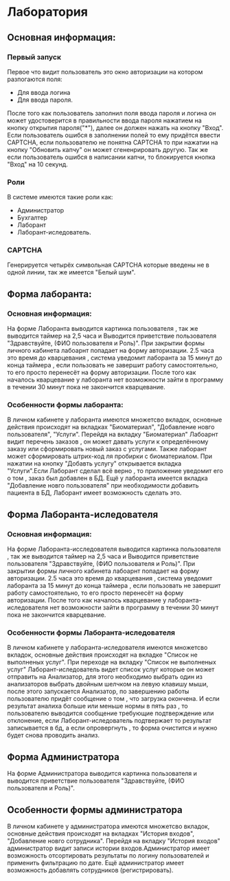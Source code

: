 # Лаборатория
## Основная информация:
### Первый запуск
Первое что видит пользователь это окно авторизации на котором разпогаются поля:
- Для ввода логина
- Для ввода пароля.

После того как пользователь заполнил поля ввода пароля и логина он может удостоверится в правильности ввода пароля нажатием на кнопку открытия пароля("*"), далее он должен нажать на кнопку "Вход".
Если пользователь ошибся в заполнении полей то  ему придётся ввести CAPTCHA, если пользователю не понятна CAPTCHA то при нажатии на кнопку "Обновить капчу" он может сгененрировать другую.
Так же если пользователь ошибся в написании капчи, то блокируется кнопка "Вход" на 10 секунд.
### Роли
В системе имеются такие роли как:
- Администратор
- Бухгалтер
- Лаборант
- Лаборант-иследователь.
### CAPTCHA
Генерируется четырёх символьная CAPTCHA которые введены не в одной линии, так же имеется "Белый шум".
## Форма лаборанта:
### Основная информация:

На форме Лаборанта выводится картинка пользователя , так же выводится таймер на 2,5 часа и Выводится приветствие пользователя "Здравствуйте, (ФИО пользователя и Роль)".
При закрытии формы личного кабинета лабоарнт попадает на форму авторизации. 2.5 часа это время до кварцевания , система уведомит лаборанта за 15 минут до конца таймера , если пользовать не завершит работу самостоятельно, то его просто перенесёт на форму авторизации.
После того как началось кварцевание у лаборанта нет возможности зайти в программу в течении 30 минут пока не закончится кварцевание.

### Особенности формы лаборанта:

В личном кабинете у лаборанта  имеются множетсво вкладок, основные действия происходят на вкладках "Биоматериал", "Добавление новго пользователя", "Услуги".
Перейдя на вкладку "Биоматериал" Лабоарнт видит перечень заказов , он может давать услуги к определённому заказу или сформировать новый заказ с услугами.
Также лаборант может сформировать штрих-код ля пробирки с биоматериалом. При нажатии на кнопку "Добавть услугу" открывается вкладка "Услуги".Если Лаборант сделал всё верно , то приложение уведомит его о том , заказ был добавлен в БД.
Ещё у лаборанта имеется вкладка "Добавление новго пользователя" при необходимости добавить пациента в БД, Лаборант имеет возможность сделать это.
## Форма Лаборанта-иследователя 
### Основная информация:
На форме Лаборанта-исследователя выводится картинка пользователя , так же выводится таймер на 2,5 часа и Выводится приветствие пользователя "Здравствуйте, (ФИО пользователя и Роль)".
При закрытии формы личного кабинета лабоарнт попадает на форму авторизации. 2.5 часа это время до кварцевания , система уведомит лаборанта за 15 минут до конца таймера , если пользовать не завершит работу самостоятельно, то его просто перенесёт на форму авторизации.
После того как началось кварцевание у лаборанта-иследователя нет возможности зайти в программу в течении 30 минут пока не закончится кварцевание.
### Особенности формы Лаборанта-иследователя
В личном кабинете у лаборанта-иследователя  имеются множетсво вкладок, основные действия происходят на вкладке "Список не выполненых услуг".
При переходе на вкладку "Список не выполненых услуг" Лаборант-иследователь видет список услуг которые он может отправить на Анализатор, для этого необходимо выбрать один из анализаторов выбрать двойным шелчком на левую клавишу мыши, после этого
запускается Анализатор, по завершению работы пользователю придёт сообщение о том , что загрузка окончена. И если результат аналиха больше или меньше нормы в пять раз , то пользователю выводится сообщение требующие подтверждение или отклонение, если Лаборант-иследователь подтвержает то результат записывается в бд, а если опровергнуть , то форма очистится и нужно будет снова проводить анализ.

## Форма Администратора
На форме Администратора выводится картинка пользователя и выводится приветствие пользователя "Здравствуйте, (ФИО пользователя и Роль)".
## Особенности формы администратора
В личном кабинете у администратора имеются множетсво вкладок, основные действия происходят на вкладках "История входов", "Добавление новго сотрудника".
Перейдя на вкладку "История входов" администратор видит записи истории входов.Администратор имеет возможность отсортировать результаты по логину пользователей и применить фильтрацию по дате.
Ещё администратор имеет возможность добавлять сотрудников (регистрировать).
